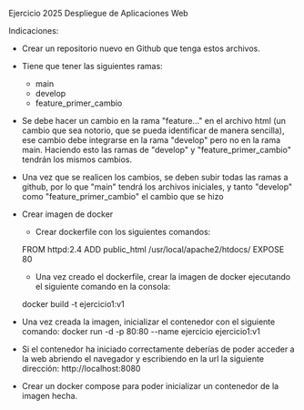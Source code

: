 Ejercicio 2025 Despliegue de Aplicaciones Web

Indicaciones:
- Crear un repositorio nuevo en Github que tenga estos archivos.
- Tiene que tener las siguientes ramas:
	- main
	- develop 
	- feature_primer_cambio
- Se debe hacer un cambio en la rama "feature..." en el archivo html (un cambio que sea notorio, que se pueda identificar de manera sencilla), ese cambio debe integrarse en la rama "develop" pero no en la rama main. Haciendo esto las ramas de "develop" y "feature_primer_cambio" tendrán los mismos cambios.
- Una vez que se realicen los cambios, se deben subir todas las ramas a github, por lo que "main" tendrá los archivos iniciales, y tanto "develop" como "feature_primer_cambio" el cambio que se hizo
- Crear imagen de docker
	- Crear dockerfile con los siguientes comandos:

	FROM httpd:2.4
	ADD public_html /usr/local/apache2/htdocs/
	EXPOSE 80

	- Una vez creado el dockerfile, crear la imagen de docker ejecutando el siguiente comando en la consola:

	docker build -t ejercicio1:v1

- Una vez creada la imagen, inicializar el contenedor con el siguiente comando:
	docker run -d -p 80:80 --name ejercicio ejercicio1:v1

- Si el contenedor ha iniciado correctamente deberías de poder acceder a la web abriendo el navegador y escribiendo en la url la siguiente dirección:
http://localhost:8080

- Crear un docker compose para poder inicializar un contenedor de la imagen hecha.

